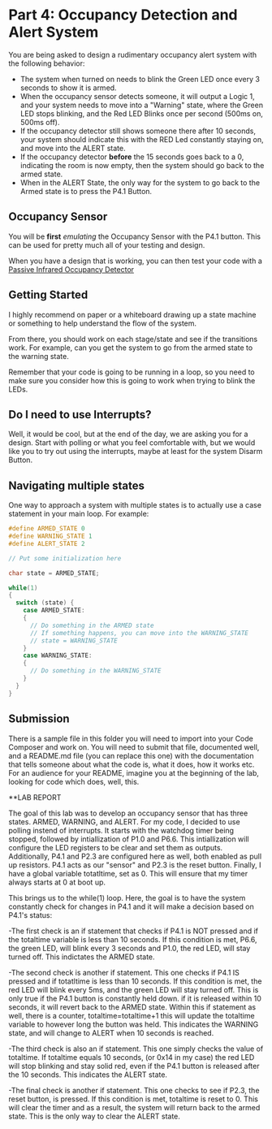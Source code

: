# Part 4: Occupancy Detection and Alert System
You are being asked to design a rudimentary occupancy alert system with the following behavior:
- The system when turned on needs to blink the Green LED once every 3 seconds to show it is armed.
- When the occupancy sensor detects someone, it will output a Logic 1, and your system needs to move into a "Warning" state, where the Green LED stops blinking, and the Red LED Blinks once per second (500ms on, 500ms off).
- If the occupancy detector still shows someone there after 10 seconds, your system should indicate this with the RED Led constantly staying on, and move into the ALERT state.
- If the occupancy detector **before** the 15 seconds goes back to a 0, indicating the room is now empty, then the system should go back to the armed state.
- When in the ALERT State, the only way for the system to go back to the Armed state is to press the P4.1 Button.

## Occupancy Sensor
You will be **first** *emulating* the Occupancy Sensor with the P4.1 button. This can be used for pretty much all of your testing and design.

When you have a design that is working, you can then test your code with a [Passive Infrared Occupancy Detector](https://www.amazon.com/DIYmall-HC-SR501-Motion-Infrared-Arduino/dp/B012ZZ4LPM)

## Getting Started
I highly recommend on paper or a whiteboard drawing up a state machine or something to help understand the flow of the system.

From there, you should work on each stage/state and see if the transitions work. For example, can you get the system to go from the armed state to the warning state.

Remember that your code is going to be running in a loop, so you need to make sure you consider how this is going to work when trying to blink the LEDs.

## Do I need to use Interrupts?
Well, it would be cool, but at the end of the day, we are asking you for a design. Start with polling or what you feel comfortable with, but we would like you to try out using the interrupts, maybe at least for the system Disarm Button.

## Navigating multiple states
One way to approach a system with multiple states is to actually use a case statement in your main loop. For example:
```c
#define ARMED_STATE 0
#define WARNING_STATE 1
#define ALERT_STATE 2

// Put some initialization here

char state = ARMED_STATE;

while(1)
{
  switch (state) {
    case ARMED_STATE:
    {
      // Do something in the ARMED state
      // If something happens, you can move into the WARNING_STATE
      // state = WARNING_STATE
    }
    case WARNING_STATE:
    {
      // Do something in the WARNING_STATE
    }
  }
}
```

## Submission
There is a sample file in this folder you will need to import into your Code Composer and work on. You will need to submit that file, documented well, and a README.md file (you can replace this one) with the documentation that tells someone about what the code is, what it does, how it works etc. For an audience for your README, imagine you at the beginning of the lab, looking for code which does, well, this. 

**LAB REPORT

The goal of this lab was to develop an occupancy sensor that has three states. ARMED, WARNING, and ALERT. For my code, I decided to use polling instend of interrupts. It starts with the watchdog timer being stopped, followed by intiallization of P1.0 and P6.6. This intiallization will configure the LED registers to be clear and set them as outputs. Additionally, P4.1 and P2.3 are configured here as well, both enabled as pull up resistors. P4.1 acts as our "sensor" and P2.3 is the reset button. Finally, I have a global variable totatltime, set as 0. This will ensure that my timer always starts at 0 at boot up.

This brings us to the while(1) loop. Here, the goal is to have the system constantly check for changes in P4.1 and it will make a decision based on P4.1's status:

-The first check is an if statement that checks if P4.1 is NOT pressed and if the totaltime variable is less than 10 seconds. If this condition is met, P6.6, the green LED, will blink every 3 seconds and P1.0, the red LED, will stay turned off. This indictates the ARMED state.

-The second check is another if statement. This one checks if P4.1 IS pressed and if totatltime is less than 10 seconds. If this condition is met, the red LED will blink every 5ms, and the green LED will stay turned off. This is only true if the P4.1 button is constantly held down. if it is released within 10 seconds, it will revert back to the ARMED state. Within this if statement as well, there is a counter, totaltime=totaltime+1 this will update the totaltime variable to however long the button was held. This indicates the WARNING state, and will change to ALERT when 10 seconds is reached.

-The third check is also an if statement. This one simply checks the value of totaltime. If totaltime equals 10 seconds, (or 0x14 in my case) the red LED will stop blinking and stay solid red, even if the P4.1 button is released after the 10 seconds. This indicates the ALERT state.

-The final check is another if statement. This one checks to see if P2.3, the reset button, is pressed. If this condition is met, totaltime is reset to 0. This will clear the timer and as a result, the system will return back to the armed state. This is the only way to clear the ALERT state.
